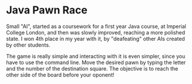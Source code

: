 # Java Pawn Race
Small "AI", started as a coursework for a first year Java course, at Imperial College London, and then was slowly improved, reaching a more polished state. I won 4th place in my year with it, by "deafeating" other AIs created by other students.

The game is really simple and interacting with it is even simpler, since you have to use the command line. Move the desired pawn by typing the letter and the number of the destination square. The objective is to reach the other side of the board before your oponent!
